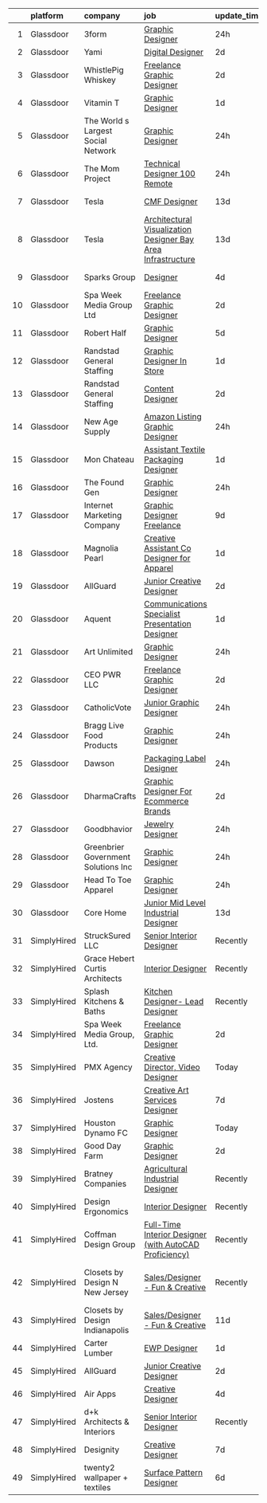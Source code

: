

|    | platform    | company                             | job                                                                                                                                                                                                                                                                                                                                                                                                                                                                                                                                                                                                                                                                                                                                                                                                                                                                                                                                                                                                                                                                                                                | update_time   | location                       |
|---:|:------------|:------------------------------------|:-------------------------------------------------------------------------------------------------------------------------------------------------------------------------------------------------------------------------------------------------------------------------------------------------------------------------------------------------------------------------------------------------------------------------------------------------------------------------------------------------------------------------------------------------------------------------------------------------------------------------------------------------------------------------------------------------------------------------------------------------------------------------------------------------------------------------------------------------------------------------------------------------------------------------------------------------------------------------------------------------------------------------------------------------------------------------------------------------------------------|:--------------|:-------------------------------|
|  1 | Glassdoor   | 3form                               | [Graphic Designer](https://www.glassdoor.com/partner/jobListing.htm?pos=116&ao=1110586&s=58&guid=00000183ac199551a9d150bd64963d99&src=GD_JOB_AD&t=SR&vt=w&ea=1&cs=1_a6441891&cb=1665039701683&jobListingId=1008187072371&cpc=149B3D5996025BBA&jrtk=3-0-1gem1j5bkjfn2801-1gem1j5c6khr4800-fc796febf4af421f--6NYlbfkN0DVVpRiGEUFeztrPLJeDLfbK_o9wLke16TUPhBXqz-k-rIHXO5GA1XFQmyiOfwIAYpOyUVLQm_idqg-7Xk8koEtmHXAp3GNPR1YnyqoNd_MW0jnOz6RLQMKHa44g43Ko8EsbrcZJJNi-UyK8HnJqpNTr8sapltZXYeCeIpLbrjlwV3vcbKg8psx3ZN6FSquXkqGmqthe0zY1ectyvSFdgCxhWbPKZpgZwk5x4eV6VGDIQsEXhT7sHmQmCswG8qozL4nmXE5CQDQUOFEjlLFLC7PwY3XR3VsJDZiNTQtEygMrGGYHJIs1C3IA-tIs7Lws5i2hBI2O2-DtntQVXFszxR3Dv4HtrQA_1LnflR4-SeVTm91MNoGP3JwBpEtexQUUHy3I59mSXS7JeHQ0IFYtT5EIVq5EuaJyq6Zrz1goitjBvbmbFdJ65hskn23IFq3cOD_fxS2kddU4N0wXPIaN4kkO3ISIbsjBVcR9SCg1snPk0UMU0rc1Dyc3UYrY9ICC5dx0r1L2OUZYvQRsiSkfhJq)                                                                                                                                                                                                                                        | 24h           | West Valley City, UT           |
|  2 | Glassdoor   | Yami                                | [Digital Designer](https://www.glassdoor.com/partner/jobListing.htm?pos=105&ao=1110586&s=58&guid=00000183ac199551a9d150bd64963d99&src=GD_JOB_AD&t=SR&vt=w&ea=1&cs=1_c5265f2a&cb=1665039701682&jobListingId=1008181019653&cpc=18C9CE28155C17C5&jrtk=3-0-1gem1j5bkjfn2801-1gem1j5c6khr4800-4b7391dd8006dac6--6NYlbfkN0DsBOlmEAMqZtav1V1WKZO3RUElpafjggtWvxyDQ3xFSmyORkCOQyPRy8brDkQF-0tx-M_FaeGFTi5xPkXA6pP_llQ907OambRdmHN7rVS4lqoHDoH3T9hJpxZ4Yo4p270-LHduIFPvCR90ID65X1Ans2reBfMYIPmQhvUzvYw15zuBBZI0Kx1zAKTlY_5ChHxTbdyKeKQXqwCafJZIQv3X57YfXAt2Z-6VGjyO0h2Ast8jMXeRKAieekjagTMeDJE5rZMgCZ1UUQQUc_ngT-Kn-O57J14d21ZQr8BLWCOtXpCx4NM5DevXWoe3YG6DK3uQtJgcLZh9blUrB3JD2mh_W6o6gncgCSRQkSddQHi4eN6XJ5WIjLzSPt9FQibuvRRvRuIIqcLXj0yHOhwT4mMohxqRpV6sdDPbO2pwfJG70rkQcQWKab6gjF7_fEQPu4xWYv31YymnoY_esX4pKr0yLVpT-i0huS1QeYk3jEpst6ylJSRe-5ssToSxiTI-Y0g%3D)                                                                                                                                                                                                                                                          | 2d            | Brea, CA                       |
|  3 | Glassdoor   | WhistlePig Whiskey                  | [Freelance Graphic Designer](https://www.glassdoor.com/partner/jobListing.htm?pos=101&ao=1110586&s=58&guid=00000183ac199551a9d150bd64963d99&src=GD_JOB_AD&t=SR&vt=w&ea=1&cs=1_98d0b039&cb=1665039701681&jobListingId=1008181359351&cpc=7AD1D84939BBEEF3&jrtk=3-0-1gem1j5bkjfn2801-1gem1j5c6khr4800-52be9042b1ff7f65--6NYlbfkN0BpzkJ9iaZAQepf-UlRJVDzYUilFLtK1m6JBxaefMWZfXX8JIFmeanj6RZjiVJDiAy2DhTjVFdr4dUhq8imeAUoK_pAPeGqVmPoMgGVXdkfqUDRgWTp5WWc2g0ofzxrCdazxEcrTT9nOMAltIHN70DdVRIxeusoaexGKDe1txzIabmL97QHa6MTCe3xcLAldkggccqNDvNkyFnMxL5tVCNWoDapMPFSWQKpfzjf3-L0Gs085c89S3QN4YDUlkJE_8tZmZGR_nvw6VTCWGiIZrUQpdcUC9IrZVw9xbsBkUwGPMzRfic7kEkDoPN82EaJEb3oMEyEsZwWVZd5JIxjde-EJvFvZDjTVbO7bN8kh3J3waXj1fhILckR6ctLGWpT4C_skPZZr6p1aTLzC2QDIPAAUvfpYzFSDurd51EOmc-lBlmaDXcAiqGeIFvWqdK7lkvSGH5oa9Jaxg8HW0JdeAMQ18BdRcpve_coop5q8-G_sTdtVgdh76MyneYPQxJ45gDabC_x6tkaso5UxRCf6ugL)                                                                                                                                                                                                                              | 2d            | Remote                         |
|  4 | Glassdoor   | Vitamin T                           | [Graphic Designer](https://www.glassdoor.com/partner/jobListing.htm?pos=128&ao=1110586&s=58&guid=00000183ac199551a9d150bd64963d99&src=GD_JOB_AD&t=SR&vt=w&cs=1_8ccddaa5&cb=1665039701685&jobListingId=1008183641246&cpc=3BA4CE39D5B5DEF5&jrtk=3-0-1gem1j5bkjfn2801-1gem1j5c6khr4800-28e16354996c2c24--6NYlbfkN0DMrcEu7yrtATojKJA7cEzGQ3FdRGWLh0CZQInL4ECGI6k5tN82kdM0OKoro5eXmjoTbE-_XDHeJwz7DyUD0U36nKemhDMib7G3rK7Fw0IUoK19tjSN72-049dDz3B3CXlvYNox5LBJmZDIWPv3a6pmbBBAaS8ml-a5LNXSy5Syk9sTj2Vz5_oMp-yA9RuAzWeimWIMHhqOao0SChR8nR6Ae_MUHKe2rLgoIBAjEEO9bUijqzayIOj4VQOHbljTWUmc3tNcPW0VwbrJHexpMg_atUWGW-PMayOck364rVkSf06TREJ-618UJ-H6VtNjiolnSRaXxYKPM7Rvc8LngDQOs61AFGY0JDZo88dQ0--hFtjxssTXL_if6B3oyeaKVkSL0l3sVhY1dNOKr1leeer7QWmDDK9xRqiEhIJrs5M1_d5ym93d5GPS706GRpeDJzTUSoXJg6DYicphiv8xsGmGYRJbyADJG7WUY_b-pxvHpT7kQQzZcA88)                                                                                                                                                                                                                                                                             | 1d            | Remote                         |
|  5 | Glassdoor   | The World s Largest Social Network  | [Graphic Designer](https://www.glassdoor.com/partner/jobListing.htm?pos=127&ao=1110586&s=58&guid=00000183ac199551a9d150bd64963d99&src=GD_JOB_AD&t=SR&vt=w&ea=1&cs=1_f1b8fa3e&cb=1665039701685&jobListingId=1008186340819&cpc=8795CF9063CD573D&jrtk=3-0-1gem1j5bkjfn2801-1gem1j5c6khr4800-a9aa0802129d9564--6NYlbfkN0DSgjPPcnEdvoK3uuxfISLALE6pB1FR7YSHOr_tSg5_QGIhoz_2VqUepdcKLBLI_zTEfFToJ3KPwhlvAqpXEFveeh0gA_xh1p3n3Lemc2cai9NqSEoGldM03293D14IKRglFffHyPspx2JYirl1_isDP-O0LeKDYubcydMO7hBenqK8L-Qosu_t064WxvofGrEsYy2THg3iS-I85CgLxK98z6gcMVcrUj3MixFCQQjKhGMxUktpTMmK3_YgCmZ0hXByW0AKnJgfSEPio7s5L1piyTlvbUmcHlDrJqavOXFrKXxomu41wILt9ZiF_4A_MDZaRO-VioU2wCXneo92e9FQK-_H_o8xNjlszZ2Ge02E4z_botCMT7mWNhYHQPda0yGneiTMCQ5jwoBw2fcMAoCX__s932JpDQM9JnN2kAB5KeY4m3WIRrlBnRuCWsEytjdLNJDskCr9duTnxENkUe3uGLGEPeoxXxtLlZ9Do5SKIizP8mwPGMNnAkRo6ro8_PwbKBPLED6hrh7FMSrx_5mfr_tx4wXH4NtTByG8Yogdj49NMBvruKYVc4oWBmVvj2phuW9JdBBVhghn6p1g-zHi)                                                                                                                                                                        | 24h           | Denver, CO                     |
|  6 | Glassdoor   | The Mom Project                     | [Technical Designer  100  Remote ](https://www.glassdoor.com/partner/jobListing.htm?pos=121&ao=1110586&s=58&guid=00000183ac199551a9d150bd64963d99&src=GD_JOB_AD&t=SR&vt=w&cs=1_7d3ecdb5&cb=1665039701684&jobListingId=1008187455974&cpc=FD1C1DA32C38CFA7&jrtk=3-0-1gem1j5bkjfn2801-1gem1j5c6khr4800-2b7a89cb093a293f--6NYlbfkN0BDp_epf89aHDQhKpPegNJQ_ldQpEFZQsM9OcONMGxWx6pU56EKHF58QjVdAUvn2gUzwHzTDZRzbgVCcvYoK4rZSknQAEOKvWvIwhQpXi-Zq3rliI-fHFU4qQsyGov3paMiYE5yvJC2lu2C9AwBYn-oIwpNggQ5AIsK3BwBBrkphW4kkon5aurPaR1knE9O4DsYT-RckQTB7ZidF1X0e7tLx26nZGMVisGyzIiC93fqmXrH-NZB4Jw7nd4fSSudU2Gh1uzRkcXQQuIfHqFf-WGnmsLzgd5gSEjI_Oz1yghiGMpyy6Y4IP1c6J-rs49Y1UgHuVeiL9Ms_hr1a6dCM1WpNmEmgbSF830fblLQJQQl0AIOYrhhwC4fMlS41We5-XOojfPHsN4HXprnN3smmsy9Y6rjqn7Xd7QQmdv0-8LDBKeANf-ERoIvJQBbtOJbX2Mt3gQWuLggLZiqH9U1hvK-xBwCC4XckgP50N9EtlqDGOABwh92t2C6qz-2QTCKH2PRvFU35dmoNUfvUTto4cumOTZIPkTR8P1caMwrarWG3YDEJygLM-J9iBVuKz9J8YFq8gqEyp2XqA5k0cR3TViE)                                                                                                                                                             | 24h           | Remote                         |
|  7 | Glassdoor   | Tesla                               | [CMF Designer](https://www.glassdoor.com/partner/jobListing.htm?pos=120&ao=1110586&s=58&guid=00000183ac199551a9d150bd64963d99&src=GD_JOB_AD&t=SR&vt=w&cs=1_13c9d061&cb=1665039701684&jobListingId=1008157424265&cpc=9908D8D4413DBB8A&jrtk=3-0-1gem1j5bkjfn2801-1gem1j5c6khr4800-e5b6fd659ac67109--6NYlbfkN0BkX03mv_qGbDFMol2YHqLRvzzvm2LmpzMO_FcYL_FtJlnJTzsjtFTdelRG5HbGrIfKuF7l_SRluIDbA6x7-ZrHOnpgqq22kdZi0ruDgq2iCxZdrNlVNwoDh--bCuMS0aMg8vLSPT54XqRbM-4oy5TLAqE8B2-G5HdLOZK6iwwj51puY01h_Vre96LF42_3U0UUl5Yhl4l30nCpmRFOWwR2QWdeFGP7xetO0BZqP3bIL0nMSNsRPyB1SPEAfAYC2Iv1iounWBX8JDOMWeS6sGfUu0MTL11X6YkkvdcD_TGnxKMnW7e6nv7Yg1wlyqqb_rczHSz6PtHZAhmKmYSCP3oWfsgENad9WstySC6EzTRoxqlyWzV8wHujb6AktvrRwXyL31BaDg6tH79T8ZZKP1n26IycuoH1Ht0XBXFbPlbdhUl4pt0nL2YPughivpxiqdum5wIYu3S1MpDhTTd_S9xDR16L_TLJQvqnP6j8-f5rQA%3D%3D)                                                                                                                                                                                                                                                                                     | 13d           | Hawthorne, CA                  |
|  8 | Glassdoor   | Tesla                               | [Architectural Visualization Designer  Bay Area Infrastructure](https://www.glassdoor.com/partner/jobListing.htm?pos=117&ao=1110586&s=58&guid=00000183ac199551a9d150bd64963d99&src=GD_JOB_AD&t=SR&vt=w&cs=1_3a078f8d&cb=1665039701683&jobListingId=1008157424103&cpc=9908D8D4413DBB8A&jrtk=3-0-1gem1j5bkjfn2801-1gem1j5c6khr4800-c00e3ce54c079d87--6NYlbfkN0BkX03mv_qGbDFMol2YHqLRvzzvm2LmpzMO_FcYL_FtJlnJTzsjtFTdelRG5HbGrIfKuF7l_SRluDws8697LYRRPx4MMFF7B7pwyjHfCpqmLzDqtWZBv9sBU-l4VTomUZzFVEn3FD13pc01LVCjOXxofHXMT-b-Wgq_cKBdsuUzggsyd7ps_d1299Y36kPRVyNQqWI89CfLbq6DVgymqGQJqZMtXgjfL-KgR7m0qGSdGpIN5Se_xkiJPkfZCqrYQB95DqUcyabXz3zeW8WZqsBtfJKxt76KAKmH4MpmACxUHS-23gye4ZZmwXE3oI_ZQJF0R12tXsqm4_wAeMKx9ad6LUaB2mwYHJU0CZbppSz_LvnfUCtYcXXIUzR8NUYtRSX50R3S9IVQI3Hm9iw_Cb0iLzLxRPFY7FwG7HZMpdQuiwalHUIX1pn78f8hPMR-sOhYzkzj4gzYQHVN9WK5j6xdm5pdmWiErXHLG_t50OzroLPMZ5D2dZr7p1UTcJq7DEJu_GmFf9W0V_Wo6vsRb24KAOB4_8VWH2E%3D)                                                                                                                                                                                  | 13d           | Fremont, CA                    |
|  9 | Glassdoor   | Sparks Group                        | [Designer](https://www.glassdoor.com/partner/jobListing.htm?pos=123&ao=1110586&s=58&guid=00000183ac199551a9d150bd64963d99&src=GD_JOB_AD&t=SR&vt=w&cs=1_1067893c&cb=1665039701684&jobListingId=1008176700829&cpc=3BA4CE39D5B5DEF5&jrtk=3-0-1gem1j5bkjfn2801-1gem1j5c6khr4800-2a328a2bc1d15114--6NYlbfkN0CVbIAoVGlVV0muHIzlWY31dYj5hrVkKa7qBWZ-hZn3g-zWnitpxah_RyLopvrEJPIrvXg-hEI1BGg7zg6I19nBs_lmMTdDDuQXfmt-Bmx99Zlzdv54l377MfIdp_I5pPHVDhQCRK9l7PJklK6NnwPNdLBS49_CKV4kWm_Zu31Q30jtx5WQZSmORsFgJuNljEwIrI4LDBY8tyjATPxV_f8BPysC0zS14v27YsTeRMDA8owkkbsomdlIwNqYaLxfO9vmw_B19-Q_3RUZ50ou8UuarJFmV_hOLxFweOEy1GY7QfccwvvpUOna4_9lVHsym9gbh5g4oG7nHAaIrBX7CW7kykUjNGax4sA1G9U67kWQSD7ieyx2GRgZf-rvXy6b-XKVbnccYTka81jBlz4AMi3DiYQIKiGTVQUuK-tkaHFoFhSfZi9u6DQ0Rtpj40V4ghnxTwca2pec5oq-Ok-qf_Hnjln45us32gCZKfd3HnP2YouZn_y01ogxf4QsOv0L3p4%3D)                                                                                                                                                                                                                                                                       | 4d            | Rockville, MD                  |
| 10 | Glassdoor   | Spa Week Media Group  Ltd           | [Freelance Graphic Designer](https://www.glassdoor.com/partner/jobListing.htm?pos=111&ao=1110586&s=58&guid=00000183ac199551a9d150bd64963d99&src=GD_JOB_AD&t=SR&vt=w&ea=1&cs=1_4bd18e2c&cb=1665039701682&jobListingId=1008181262791&cpc=B076152010A3B66C&jrtk=3-0-1gem1j5bkjfn2801-1gem1j5c6khr4800-aff8567d6b7d4b5f--6NYlbfkN0Ccz91IikEUpXkkAqmC46vnVGGSbrSQJDjRi725E1r7c1AqDusr12jHHKSffQxsfs1ettvMD2a6gAwyXEGHc4Mon8Fa7XS3go0xxN7GTYr-MEFGROXmPWd2L1VIFDWwC8xOUcVMxBaiy88ZX39fIn6vRD4Zr76ZG1tzqg485Caipe6zFlAEwFg3A25wEMl--WXPxGwUPjJ0W1WWvY7K7ArqW7MJfAjwXZNPfBvSL4lgp2yjsA4WPcZROuNMBCewWkzzB7iUqfETipKGdlmN5OwQLiLrJPK_0gq12_sXmZSaVQ1SM88alq8n9dvmvcHggrVA0nhOMgrQtivv4KjK7-ZAXay_0HnxgIA2WTFB0gwkkTejyaL6rN_HELT9PmDN70WICXM1EstZquosNswE_t1On6lhS0sM1lmJVq90nftaIL-kabdCp-PWfGQkeRzxINW7H2gmdixUNoDFBzH1HnCn0cW9JTAJgpPCSk8EC7hTd9C0y8vVHTo5l4cHJPSqD8wZDi3ueCH8bQ%3D%3D)                                                                                                                                                                                                                                  | 2d            | Remote                         |
| 11 | Glassdoor   | Robert Half                         | [Graphic Designer](https://www.glassdoor.com/partner/jobListing.htm?pos=122&ao=1110586&s=58&guid=00000183ac199551a9d150bd64963d99&src=GD_JOB_AD&t=SR&vt=w&ea=1&cs=1_2c73bb94&cb=1665039701684&jobListingId=1008174208454&cpc=FAE5E775D180B2FB&jrtk=3-0-1gem1j5bkjfn2801-1gem1j5c6khr4800-3781f0c8b4222323--6NYlbfkN0CpzDdaQkua3np5pkmj49lKioZwmwxQ-yx5plwbYmV_M2CLBDBrPEXoXkIUtnH_BUd9RtSxq9SkV0NMHbbw7C2vW884ASuHAokGZ7EmDj4ljH8C-mI-1lxWTnYN3W0i0GBkDezBqjC5yIYFyBuA_59mBX9UA-CKFp0RZAFmgxO8uenxYFByy4t426Xinu3Wu0HWAgh0t5zZZnRoc9u0YHwSb15RI-ldVVGxCH8ZOOeTabMOFv8oQhsOpOzZqTUNhTNsWln-ahFUL7Jpow1GsRj2TxrKCgCIOO5-NNXeXRZWuO3Ey9sXXdNbtSb1O1QeCAM7OrtbQbVD0gKIvkn6-k3vGh81tBiX5KQ4IBfgp-eXw6_Cr49_0cs-0dgXB1VljQN0Eg8pKAFgzd639cjr15MbPZcvZIMEhmt4NtzRHVkwVxop9UmvUCYvfjrtUFHlxK_jzdf-b20FWSNtM6n_-F0XxNCQJhtFSPeGt3tlVKNAedKfsHitbm0lYSNaA2gxEy1ioYMnFeJHL1JgYlM7tbOUB2zCWZMdEypzmG9F9BCScq1GtGnVrLknoZ0mkiyVNjM%3D)                                                                                                                                                                                          | 5d            | Denver, CO                     |
| 12 | Glassdoor   | Randstad General Staffing           | [Graphic Designer   In Store](https://www.glassdoor.com/partner/jobListing.htm?pos=125&ao=1110586&s=58&guid=00000183ac199551a9d150bd64963d99&src=GD_JOB_AD&t=SR&vt=w&ea=1&cs=1_fe999409&cb=1665039701684&jobListingId=1008184172071&cpc=2CAED5C921A5F994&jrtk=3-0-1gem1j5bkjfn2801-1gem1j5c6khr4800-a2832e9730e9a101--6NYlbfkN0BP0SNj5t90jkfF5SbRhYc-YYyKnIlIACqwosTKYtJiUOp36XFEILIi5PSPbggt1MvYSRLmmhvuUcuBm-80M3PJY8Lt6BS9v4Sy2R4qsjBPvNre9lLV_LisMOmrgYQz-RDayIqTq8e9IxC6TaCpzWnbZLUC3xWclwfaPk01g-29Vv0Hsx-4ipH1kHjttL3NWHTn6itTsKIqQdx_khE30Weuv3ESykmSQlTqqKGQyzNM9M5oputzsKS9qXsdOZCmshTAxCloy5zvCUVDqCIL7EZ2FVXqAAj-umxO_4hv4MQ2f2eljnBsaHvK9i4kZc6GN3sUl48aYvOiM1VO9L0myHadtcZSxqEZMFplbCVKY8pWpVuoEObDtTEnhrAGcgurQ2f29K_alIHlPo6DHkdxXCpDmgoJ8XNDSKqQLcjWDnSxyC_BrEg_dojBKbDk-Z_2kU2b6NgGSyChlyEZOdqkeuot1tpHO7CzRaE2NCSgn6ygVYtwZK4FQikTpcn9j06wGX4gOWjA8--Jdu3OKBMNgMtudTFI481kSgVHENUZS48l7IBfqwjPBoGNzSJAGUMf3DudswC0EVOEul7M_HbeKfaUVVQTThcc4oEqZu7zp-d45yNGxAT0tvD_jAI92O3Mk8zopZ5eUn5lkVkt5_U23p8lVRRwUttCP4oJL4T4nz1gDLmNdAmIdvmn6Ms8PmLLWuoyRM-6k-Me8bJ64DxKlhio0DZWq0WbVIpD2nG50qzuIg%3D%3D) | 1d            | Remote                         |
| 13 | Glassdoor   | Randstad General Staffing           | [Content Designer](https://www.glassdoor.com/partner/jobListing.htm?pos=124&ao=1110586&s=58&guid=00000183ac199551a9d150bd64963d99&src=GD_JOB_AD&t=SR&vt=w&ea=1&cs=1_7ae6f63b&cb=1665039701684&jobListingId=1008181578672&cpc=9908D8D4413DBB8A&jrtk=3-0-1gem1j5bkjfn2801-1gem1j5c6khr4800-326b4307124ced4a--6NYlbfkN0BP0SNj5t90jkfF5SbRhYc-YYyKnIlIACqwosTKYtJiUOp36XFEILIiS7L7ZnRCcYTD7A53rHEzN5TVr-YWZ1pFxV8KeU_yayxXbT3r3wcFhix0le95XAcQNOShQPAMoTLUQeN4cvEc6GIFypV86Z7-vbER7mNvHUerwToysZ35UiFRKmiKEOe1r6LQx1BozN2zhf5Zu9c_HltJ-n9jw5sVcU9q45ztHRFsM6gw41RiRGOV8tTD6qCkMg4KjmwS6n_AbD8myOGp5f53LLUJzFnQiTkH8JvrbLyNXreipOgeyCANclo2U_klbhtGQx1HF9muo68Qgqez-d6v-xucAJnvGAPqoVusLTpy_zRNebK-0dDN2RzNWf4p-1NR_-hzT-Pz-99JjtUii6IzV237s41O-6Za1UG_Gr0HRqmdJvPTvF0S7ie4hh00KUVhZz14hMMiDbVP4klSiAi-D-YDhjmjYE_hES9SxA2hjT-RUoQVopSfPVSznus52ISQmBqod9fSBQNRjRn7yKKtlvircMBtLxmMp_FmPRgkaA2bf2E-OJegmgXNlW9ZfgoCRpgVOIlCnt4O0vKmVKV7ib7aEKej1KDjXoV2Mq7EovmM5jFfId8kIubr427MOdW2UOqSttVu6jbxG86nBvyigTtiYQP81XUOqVSex4l1z7XLFTYMCvEx8ENXvoUMMucNW7jL5PBuXOPUu1Af-SnkbWjJYUiEu_RLte0owbQ%3D)                          | 2d            | Remote                         |
| 14 | Glassdoor   | New Age Supply                      | [Amazon Listing Graphic Designer](https://www.glassdoor.com/partner/jobListing.htm?pos=102&ao=1110586&s=58&guid=00000183ac199551a9d150bd64963d99&src=GD_JOB_AD&t=SR&vt=w&ea=1&cs=1_4b2cd0a5&cb=1665039701681&jobListingId=1008186428539&cpc=1FDE87803EF93CD3&jrtk=3-0-1gem1j5bkjfn2801-1gem1j5c6khr4800-74669a5750ffbee1--6NYlbfkN0A4hgeKHdLyHgzaskNEvl2xXMVaueUT71iJOYpLYISQUGFJwrsWt0pGdSgpFpXDo8rYLF84fKU05fO8e4q9d8N9VwT_olI_EoGk6BLGI36JW6CaKWXGocPuUKgVmijH3XbSsfMU_5B7COdqi7qKLr7PdhytCufByIBlpxb_k9gjAFsGR7p0gmKq6D77KHL6TWIOHhb5HQER_Xlyg1JBWb6n6Js84duJtI9JvJx1Y7VWT6AFtl3DqURRDZYpN4tcjGVV0GhBBLkFGNCI-T24vs0bsob03PwS85nY9FnH_ECA2aJ0S_i4arx6YeZvh1BLVN74nfD7CUUJJUjwWGQRxoERZpfSrCQDkpLg7CS7L9Lppuyik9zetUX3aApxzH6XNyUUAXyiMFowiZQ2wSxBBzTQ0Vr51E1cbX32TdYnVlkcpTYU2jGBEy2tU8fKUvNkct6PHBf1nxbox9Y-rgZFeb0Des4Agg7Lc7QZ6V57jQJjR70TOhPBtp3iWps4m9Co47rmVGSd9YloqA%3D%3D)                                                                                                                                                                                                                             | 24h           | Remote                         |
| 15 | Glassdoor   | Mon Chateau                         | [Assistant Textile   Packaging Designer](https://www.glassdoor.com/partner/jobListing.htm?pos=108&ao=1110586&s=58&guid=00000183ac199551a9d150bd64963d99&src=GD_JOB_AD&t=SR&vt=w&ea=1&cs=1_6958e23c&cb=1665039701682&jobListingId=1008183903421&cpc=DE56C24FF6DEC286&jrtk=3-0-1gem1j5bkjfn2801-1gem1j5c6khr4800-9c04fa09384f22bb--6NYlbfkN0BHIfC1zsKGIu0R3teaIu8liT7fbRNLaQeDQfcPJweUK7UvDklIW8lYbokzGyf3w2pFMSFB78bCFKuG3gjG7hqnLXIBzICotB6SwGMB7_4Iza8PPdeaNx-9cwRCfTj7ntAIxZDQOSKr4IXUEUfxSv0rehvEgFOjoYvZikxnE31EhSFlkdhM0NuL0ZMAqn92Fn2V_kTqW5KiWp6cA40KiBOyi9TdwjdoRpVkOSXbKNwnp-tSL7eN9nb5O6FLQCqlbcsZSCTuMnnna-PAP1UPyPRaSrBrrtwH38jXm9XCMz-HuPvIQyQ-w71SlcFXr3XREpXFqdO99gXb506Xmc3dyOF6BTD5ilFOLEbsHJfZXKoc1CoVRImQ1vtHDFtO8v3Qs3mWUViA47-CqWfCPC7f1xmkDgAAwAs3w_zQlpU3VrulEM6UNTNXfqnMOoXOuy60knebuvhLLWd7A4k7UcIDKy7H8IcxoA-k8O9ojU-q8yRxxbyvkLFv4vGqvQ5tIqmtgViZqJjmwHMwMA%3D%3D)                                                                                                                                                                                                                      | 1d            | Remote                         |
| 16 | Glassdoor   | The Found Gen                       | [Graphic Designer](https://www.glassdoor.com/partner/jobListing.htm?pos=104&ao=1110586&s=58&guid=00000183ac199551a9d150bd64963d99&src=GD_JOB_AD&t=SR&vt=w&ea=1&cs=1_299736e6&cb=1665039701682&jobListingId=1008186705487&cpc=1120CD366D53BFD9&jrtk=3-0-1gem1j5bkjfn2801-1gem1j5c6khr4800-49f05acb5eda8cd7--6NYlbfkN0BKgzQyzTF1Q9mOsR1amaS-juVGLjHt5Cdom-gEF9y-xQXLGdfif3v_PLeePZDblRCoE1sUPqDspDIllA5twHr-75xqZPBGR6iQVzQKvTbMvLRi4Sr5if3T0Na1I_9TpyOhBpexX1s9r4upLiBMO-57vvLB6omkEZd3QQGT96MPZYqEAaWIAIG9KlTKzFCSkvd_9lK2AWGyarbZ5lHtliXc63EpsmTRwXEC-nn4UJCGPIUVdKcx7o0OUEq7Yfk1BKgPvyEzxGj_bZtiT69qFI8PNLiLUfMplSSPqhFVgUyB1SiMIKRp_v67B6yt4zVxTjfZCsRgBCyUf840aPIZzWw4eL2boX9pqNdH2yW_rOEVIYqxLpTcaSvRRsgGkz8GvfnPsl8Gxm9Rcj2b93Bbrcz2tm02naTVKXvY-fwovZC8hsVBEVeuYy5BRi-4WidOkRDTihThC4IZlHfLt5qcoyhZVFohgCVdirsoH76cVO2_VfXMDmgE1VELAhuj0ARaiGEm4pGFuEnKaQ%3D%3D)                                                                                                                                                                                                                                            | 24h           | Remote                         |
| 17 | Glassdoor   | Internet Marketing Company          | [Graphic Designer  Freelance ](https://www.glassdoor.com/partner/jobListing.htm?pos=119&ao=1110586&s=58&guid=00000183ac199551a9d150bd64963d99&src=GD_JOB_AD&t=SR&vt=w&ea=1&cs=1_fcfd51c0&cb=1665039701684&jobListingId=1008162849349&cpc=8795CF9063CD573D&jrtk=3-0-1gem1j5bkjfn2801-1gem1j5c6khr4800-5763591bcbfac8b2--6NYlbfkN0BEggIPgECXEIDbao4baGYYSiZx27ICahiuxTdIUCTSXbr3urEsxSQi-x_zbBUWymnBW8nuCrIjxo6pRpR93yuciuuESCUUyNYKO40tg9kDk1gTF98Vp5sznYx981ns46ycbyKPYVEVswMQ2m0FFr-7D6RMr_F5mbhXF5_iSQtOVdpHKCTYPfg5ug-lDXSuJnSS18ljj0WP_QaRtnVFT102oo5lnBP2O_h4vOuARa8RP9Zxz1c4xx12RMuUV4yLegQyDn893k0jG9UGWjaa1ZnCFTBeSO5bid8BF8KPGlQEZfIO1WcKCSOEs4ntymdi_BDk2bR2SPVowRoVhJW_ouB5BcrdW1t2CUMZ-0GpTgiP_NxK3sFGo3U4cou9McrrHZqOPzMTJ44Y6mDi241R8jXc-ie-NTa4HkeDHFjl40wfb_q-ukUHYEh52-x7N9jLgvxcmpf7pP8-mq8HbbaJNkfi7CQ25sGRMBb4iDmshBStKU4k-E9wOaT5AY2PHF-Rs-HArg5kFUT-UQ%3D%3D)                                                                                                                                                                                                                                | 9d            | Remote                         |
| 18 | Glassdoor   | Magnolia Pearl                      | [Creative Assistant   Co Designer for Apparel](https://www.glassdoor.com/partner/jobListing.htm?pos=112&ao=1110586&s=58&guid=00000183ac199551a9d150bd64963d99&src=GD_JOB_AD&t=SR&vt=w&ea=1&cs=1_4558c94f&cb=1665039701682&jobListingId=1008183693424&cpc=DE56C24FF6DEC286&jrtk=3-0-1gem1j5bkjfn2801-1gem1j5c6khr4800-0e1cc394098dfefd--6NYlbfkN0A7eHYiNxeXOZZ3aWoxle1ZYEOVf04rG1mzrPNHC06ZQ5HASexSqrPTxqylzclW7BxSxQKefePUwzsq7wUzXERwh3oOmBltzwPtGd6Utq6j3zDb_pqmHAqQbDOvzz-FZgC1cRjY5A7XO88_U7R03koSZfAQqvrQpWjcFhMSFTrYglOzyp14Cbr3C7TU7ry_JKIwbDeBVtNrw_iqcn59rg-pvahZg0xhCdTPwZFFkjjElNeVsFU45d9I34zYA_-B37kuNTDPHgbSa9evfObmBvjXjJ3uhLShv42ITVQtzWGkN-BXLpuSrnosQQbnfhqYywZ2_0QqR4VxahUqxX6Qc-BG0dL-tKAGDUgaVZnq11UioP29u7Rxq1aYI7dVFxmw0TaMQXeQurNPBYpBseGehmUivpFaThGBcd6sXU29u-ncPJFwT3d3WOqh4sTKV_efFj7fi0Sm9oOPyfM-Nc_MDi6jPU8sbkbmlr2MaS9Qm2PV-vzVHLFDildaW7ycRffzndV4nad7a6mjd1li83SfEaAT0DEKsrIZ-fw%3D)                                                                                                                                                                                              | 1d            | Malibu, CA                     |
| 19 | Glassdoor   | AllGuard                            | [Junior Creative Designer](https://www.glassdoor.com/partner/jobListing.htm?pos=129&ao=1136043&s=58&guid=00000183ac199551a9d150bd64963d99&src=GD_JOB_AD&t=SR&vt=w&ea=1&cs=1_00f33bbc&cb=1665039701685&jobListingId=1008181072001&jrtk=3-0-1gem1j5bkjfn2801-1gem1j5c6khr4800-6b2420f902117d4f-)                                                                                                                                                                                                                                                                                                                                                                                                                                                                                                                                                                                                                                                                                                                                                                                                                     | 2d            | Remote                         |
| 20 | Glassdoor   | Aquent                              | [Communications Specialist   Presentation Designer](https://www.glassdoor.com/partner/jobListing.htm?pos=126&ao=1110586&s=58&guid=00000183ac199551a9d150bd64963d99&src=GD_JOB_AD&t=SR&vt=w&cs=1_ab1c2488&cb=1665039701684&jobListingId=1008184405664&cpc=654405A9B1E0A9F5&jrtk=3-0-1gem1j5bkjfn2801-1gem1j5c6khr4800-937e36cc71ba2067--6NYlbfkN0DMrcEu7yrtATojKJA7cEzGQ3FdRGWLh0CZQInL4ECGI9gD0Wolx9R2v-Aex0-GK07Cs-Ddfs_lwOYM5HOnZFXcfxz0QCuUBc7I6zmluVMp4-lYMXKky_CSzKxQFPdOlOoL5TKAmjanQNUHLAwXxf_njfvkIE8YWauNilqQIJsrkbFRx1zmILxAqdEroowgYyg37VpwldTv_LMcQFjz0FVASKxw35e9WzfLlXslPIXXYsjDvgQjZRaGPWNyHrfbAEBUfE9pDBglpbdZbq9Ap3PRyDfNMmSsht26IVVKb1tPnmfbiTHmWH8eoI12d-geQedeUlhnvj5-SQRwwOPudsO29IMHaF_vr0RHt0oCoioaDvEPpK7C9UEt-tXqus4K0jActQcu6PMzltu2w4KeRDRaDsMhiIUwGYQ3cugMs9kMGx7ifIL09yy3O5jJK3leQaf7M20UhBhaCA%3D%3D)                                                                                                                                                                                                                                                                                | 1d            | Redmond, WA                    |
| 21 | Glassdoor   | Art Unlimited                       | [Graphic Designer](https://www.glassdoor.com/partner/jobListing.htm?pos=110&ao=1110586&s=58&guid=00000183ac199551a9d150bd64963d99&src=GD_JOB_AD&t=SR&vt=w&ea=1&cs=1_996523b5&cb=1665039701682&jobListingId=1008186687685&cpc=AC285F3A3ECA6BB0&jrtk=3-0-1gem1j5bkjfn2801-1gem1j5c6khr4800-d2c44a57c089912b--6NYlbfkN0DMonQiP4ylgxRG1cWWp-R4c9ElhB5YseLzlDCtgqpvq4utwUMJewGE9174opICJKXv8HjUZphqeTYbv3Y-mzayL13jwDk_EBwsdGopcJ1vIcfIXe3a-RZ1_iI0mQkF0QPuRtxSL_AAdnvx-R2UwujN2w6oCXQnTWdulCRck21U7mQHzZJKyPXgy7G0ISSqnMZFfCNM10FN_EFVBpEVX90UjYXZ6vE0bo5-JTcZKLBK86f13vdAf91xKFbWo5GaNEsi8ntPhWSHdaP90JlzqL99BATrxfCH4Rwy8QvcwqRBdyM1T-4tO-MM9n1NFMqVcGInsHGljiTeEEr-UEK0fVlKuFdPoYMJkMWsRBvhbZPvBb77Bh2Yb1lsZng4BC627qc3ys1MxXlhat2FTa9PEvjCWddA6PPkrL2OoD0a6TUGY_ofTg0ypno6YgT2aYDd_q6jH40pEiREkoUymrnXQuJEs6cKMOxivEJgqQ17k9kmu-9NrjcuMvVKPpwYkJcfX-4%3D)                                                                                                                                                                                                                                                          | 24h           | Remote                         |
| 22 | Glassdoor   | CEO PWR LLC                         | [Freelance Graphic Designer](https://www.glassdoor.com/partner/jobListing.htm?pos=106&ao=1110586&s=58&guid=00000183ac199551a9d150bd64963d99&src=GD_JOB_AD&t=SR&vt=w&ea=1&cs=1_1f2b23fc&cb=1665039701682&jobListingId=1008181342355&cpc=3DB599BF2F4828F0&jrtk=3-0-1gem1j5bkjfn2801-1gem1j5c6khr4800-5347bb5d721674b0--6NYlbfkN0Bo_CM2a8GgFIiw_-9fb5ug3xmG_MFCzpxBl7ntROtVZSqlWgkWgm6QLAqfV2WxWXMQSjFPQhKuEG5F5S-MVle1pcpezcMyJx6RyvfhVCv0M2AVE3MPxFTJLV6lQp6NfpTumqEEC-IXkWw4ZMHyfol_72EpUM3xI5twKCq1V786NVmqSK23Q0F3LK0Mzs5JBNNNj8NQJLEvPay_EVE8Qrvitj0vytWjOzpnsFfC36AtNVRZH0VFvkHjPbAqRI7cHC5iqoxz9Gq3jE5XBpVVc9hADYv9Ys1Ary-0axwHMntYCJ8-VRusi3EAH4KAecULFQa0OozxjRkVKDlfmQJheLssjrkRPvJVlM-7937e6nnBfNni55YDag0v9WKM82BXvZkT257uInhEt-x1w_YojXsL8dzmD7Er1kzLlp68ah9-sNvQ-pfIDp75Ap1b9_uMd01iBdnZa6P9Y8j8t6WklgOGfvIpNqqsj1PLevwjGqCoNj4q5YzWjaNq1abegMMQ_P6ymw--O-Ritw%3D%3D)                                                                                                                                                                                                                                  | 2d            | Remote                         |
| 23 | Glassdoor   | CatholicVote                        | [Junior Graphic Designer](https://www.glassdoor.com/partner/jobListing.htm?pos=103&ao=1110586&s=58&guid=00000183ac199551a9d150bd64963d99&src=GD_JOB_AD&t=SR&vt=w&ea=1&cs=1_9f8f029d&cb=1665039701682&jobListingId=1008186311091&cpc=3DB599BF2F4828F0&jrtk=3-0-1gem1j5bkjfn2801-1gem1j5c6khr4800-54b75850202293aa--6NYlbfkN0AZiaPZyccuKjlre0e0RaBFeO48J0QExrO5hcuLctOVaGUVgODFpZMAdomBMAQ5xKz9jHwNX9t_mtWubLqo3xknMdez1-V7Di4jCSeLU23MXfEcxFkE1NkIWVgLyhkwXYaPt-wblrr_DasuULcIn2rubb0n0MAi1rq_kPjow52lr1DTplh45UPf6tOhSCyBXWwDTIh-TH7SniM99sMN4ceRU7tphhcmbK1G4OUGJ6GuU3WQk6xIyhKATp7QEXbI8-0ywMiR1rpBm45lgr_RBdw0h2yqoEsHbMBa9aHjmB0lrWO6j7vgZjFleax6UZa0kc1KO6Tp3i9r_EtL1jjf7LMzgu-N4WrUEhz1Ynv6G2MqScs0AJ1LEQur3lglo6kxIQfp1F4Sdv3Y7x9OxkVq1PnwCm3-W_m0Gai9VrGVi-_4i1iSNkVVdk5BQO35_MZ1Zwv42l8v8WbHPTJs6VoAy1-2QfneM-4NRQT4cOgBBKMqjWFDye4NDijmeNLC9_PvGglOXqAp81ltVA%3D%3D)                                                                                                                                                                                                                                     | 24h           | Remote                         |
| 24 | Glassdoor   | Bragg Live Food Products            | [Graphic Designer](https://www.glassdoor.com/partner/jobListing.htm?pos=107&ao=1110586&s=58&guid=00000183ac199551a9d150bd64963d99&src=GD_JOB_AD&t=SR&vt=w&ea=1&cs=1_7591d087&cb=1665039701682&jobListingId=1008186337635&cpc=76BDADE3D6D9A820&jrtk=3-0-1gem1j5bkjfn2801-1gem1j5c6khr4800-08d02f58cc1b73a7--6NYlbfkN0AhcDpISs9I-6E_d82kGorTTl5GAFcAqWw8aVpTFzoiwSzeccokr24yrpCKKGpkdvQ-Cxf3J7uQA2ViQ-XVqAuC4rceCix8_Z1b3y0_Yokrnfm25EW5MCHEkPAo_tsDEfkTNnAxUm5mWpozhLiv0BtmVUUTRKeMyspvk8LwG6_9uT0cLON-bhrlt1ScLWKir62_0n1urXvM-sf9-mbEoyeHLo8oSU08Px2pUHU8av3hR58eh5hoRRW__odbme5d3iI2BUyS00sCBlTfsA8UvU1KJivxza_pBqZLxo75yGqAsYVpjI24NC5gGmyS0SEqPZXtN8FdmJZZk07Isipj4YmtFHV5Dev6fjHAWWsAWRvXj16C-5ESTRG57L44vSHy3vfYWnskYKnmSBa82_rl-XtNRR0Akyo5pYJBApXNIvxROgba7XG3Rdjx9wzIIPx1PCtFlew60VewdpRhRrPmSdynfufHzwgN2RdEAxcS41BNoDYMyD2MQdm-I5ilxCgfMucBRYrPuMlNrQ%3D%3D)                                                                                                                                                                                                                                            | 24h           | Remote                         |
| 25 | Glassdoor   | Dawson                              | [Packaging Label Designer](https://www.glassdoor.com/partner/jobListing.htm?pos=115&ao=1110586&s=58&guid=00000183ac199551a9d150bd64963d99&src=GD_JOB_AD&t=SR&vt=w&ea=1&cs=1_dec3d8a6&cb=1665039701683&jobListingId=1008187106808&cpc=DE56C24FF6DEC286&jrtk=3-0-1gem1j5bkjfn2801-1gem1j5c6khr4800-2f0f65fd2382150a--6NYlbfkN0APSguSEWAIZK2dyDFtq_AWfz97TQpd1O4ud_e4uxY9PDrqoRymVlNMurt1y7juTsnFHdFVkkHtCD41MraD6EBy_yjJdCaYN7hHOnen8SJLbUJe2XsypIrWDCpAYHSBes9MgfuCiRIgzoShMZGO0lHaU31d-6pzaKhucR-T-1Efjrw9Wu24hwaHz5y-GjikhVuHacQ7642YFt4cYULOC0AmoJX2b_yUhyqTIbAxnLoDCIWOGqKaajgBR5x5-am2ED8yjtLbIFC-14yv9FB18H_DtSGdmvwA2ZNWThx1Vwwg-r6LRYJSzQQqbHsB0EWVX3bOKWOirdbhnT3LB7sQ0Qxhpku70t42xjGJdFuNhZ-7HPQDNmeIqZ3MQyUPGG3wkIMOH4HZ_0k4R2-nlM-8lmuPFTs3AXbkNIjNEbh-H_aAFtgGXUVIp7Vl9Vd1C7paMFMe5KXIJS65wgUCkudISZSbre9Sw6pfyfom-Sa06C3XSbTaHeR-3RbGph3A_SoTXB32RgfE8E1rM6SCOzf7IK911BbhVbj0uwMdkIlf8S3g5acUa0ojVBc7CUNNr7hcULK152jYtDnHgU-IW9nFOMCjBYT-xYwN1tJXCFYiKljovj4t6O_sxEDK)                                                                                                                                | 24h           | Columbus, OH                   |
| 26 | Glassdoor   | DharmaCrafts                        | [Graphic Designer For Ecommerce Brands](https://www.glassdoor.com/partner/jobListing.htm?pos=109&ao=1110586&s=58&guid=00000183ac199551a9d150bd64963d99&src=GD_JOB_AD&t=SR&vt=w&ea=1&cs=1_5faf67d5&cb=1665039701682&jobListingId=1008181845485&cpc=AC285F3A3ECA6BB0&jrtk=3-0-1gem1j5bkjfn2801-1gem1j5c6khr4800-1d7ea185baae2fb9--6NYlbfkN0AnyUY72A0tHvHEG4OW91EgGreL33OTL9hit6i6oCd1jMrx-p18rrSpf-BcoDoZlYkQUlOPM0CtPeRY0Y5ugnxD0BWz98CXmzG3caKG9JnJh0zqseHtiYHdNaCob_jrG7l3_ONca_oMdipasrfd0d1PYKYnu5KgqkOgeZUi4q8b_yk4skZ-mIKH-AzMM1Nc4MmvcXy9EiCKXmF7oy76Msaxsu0bVnFMQAdVxSgxSEdaZM0Ow5Uq3WgzkuNgnxwaBI5q9UWqhLdIcyxhyzD5L8ga3Ep3CwUbF4h6XiV203lftS0GtKREoVUvpFltC14Da8Tgk-axCe1QXu0YMyVhGqBJQP9D_2QhZjO3c82nB3qwpJrV6KfSApVKoHYkFJbqGZ8-IHJRNQ6iP_WQ8Zn6bZpCeiIcYvQKb3JF4CCSGxH5KVjspaCTo9dzem4XI6h2YpWBMbatvMB0jj15m-hHcl7uYanhxArMwb17NRAHEsd3Gfwxb40Hr46fG1Zc-9Aar_Gq_OwVKUu64qE3Rvsoc-f2)                                                                                                                                                                                                                   | 2d            | Remote                         |
| 27 | Glassdoor   | Goodbhavior                         | [Jewelry Designer](https://www.glassdoor.com/partner/jobListing.htm?pos=113&ao=1110586&s=58&guid=00000183ac199551a9d150bd64963d99&src=GD_JOB_AD&t=SR&vt=w&ea=1&cs=1_17a20ab5&cb=1665039701683&jobListingId=1008186340510&cpc=07D58528F3898F33&jrtk=3-0-1gem1j5bkjfn2801-1gem1j5c6khr4800-c90150f3a9b60c43--6NYlbfkN0DzaDHVbxJ-LJZej0v9fk4K-FwNocoxjQ_zxp68kPBvcgCVjZTj18RgSpE2HSpEzsvtlgzxL6mnMFiHvMPzTzYpTbMDstQdEUv9hGMnDfWB2KIvgTBAhFaI_PHJXFKHGrA0zwgkr-ro1hzYBD-_IiD8D2xOYn_82H9ullaDqrCw22UqVtQ6QRPTbx53Ita9wKi_AELxzAtjuxaG-2ELHJS8F-TxLna0rfY5AJoPO_TwmoJ0UuM3yOzhbKPBRmh_bjZ90DTF0tv27A7Jb-tOFeE995Tc2vU8U61xnI7bqVBrtc9fr7LuyRgwRz9WmsRBwMrs635QvE6Wofbr1unmsyyJuhi47PaTEih-XzSJXHqHliaK4ZuLACeVmIBV_FYAtU-psB36w2HftZq86wfrE8taTDVidyHvlL7EcRkqhQN437prXzYRs_VLrhLLmYFNL4czgW11UDz9mOb1UlA9KECZir0uEmfqZksWvz601wdmhi1zwvue0FDGpPAh14TLaKZg0hOKMySQ2A%3D%3D)                                                                                                                                                                                                                                            | 24h           | New York, NY                   |
| 28 | Glassdoor   | Greenbrier Government Solutions Inc | [Graphic Designer](https://www.glassdoor.com/partner/jobListing.htm?pos=130&ao=1136043&s=58&guid=00000183ac199551a9d150bd64963d99&src=GD_JOB_AD&t=SR&vt=w&ea=1&cs=1_9715eb62&cb=1665039701685&jobListingId=1008185891072&jrtk=3-0-1gem1j5bkjfn2801-1gem1j5c6khr4800-63d6803ab5c0a144-)                                                                                                                                                                                                                                                                                                                                                                                                                                                                                                                                                                                                                                                                                                                                                                                                                             | 24h           | Remote                         |
| 29 | Glassdoor   | Head To Toe Apparel                 | [Graphic Designer](https://www.glassdoor.com/partner/jobListing.htm?pos=114&ao=1110586&s=58&guid=00000183ac199551a9d150bd64963d99&src=GD_JOB_AD&t=SR&vt=w&ea=1&cs=1_b84b13fc&cb=1665039701683&jobListingId=1008186360056&cpc=8AC01DCC8FF2DC38&jrtk=3-0-1gem1j5bkjfn2801-1gem1j5c6khr4800-a68400072cf2c0fc--6NYlbfkN0DsBOlmEAMqZtav1V1WKZO3RUElpafjggtWvxyDQ3xFSmyORkCOQyPRWUVCtenHkAdCe2PEorH5zWDnvMjUDlShZjuROB2AXxVCf1Zx1o7yh6RQQtSHeyjdeGwSE2H6sePwi1_h2hK7sLxZ5oVSP6tU0EzleVUXbOUUk5XnWKDQ3D-SFudpKUXK158tSeLFnpuL_zRhtgpeHW0hT-rz-aLabnGDmNhDODCGoysPTTwSnbXTIQlg73QmFo7N4GSHATgG7vdjHumW5Wd0UvWzx71AtgEPu_4A2_YCVIgBDbuRwj9-IzGruACn0gBvDO2vDaklgait2H_C9m1X8E5AYSIHxeKM1KPzWQG_cnrzQ3PJrg6r93SaXl20g5tdQ4Bl-t1dZrPdaEDAnJ_e5arDTxz6-hvET9EY3cYrE-6XTuVpToQQyXReoRawSpBluTz4GOrR0cr-SZyGoU0o2l6EJbtXFW_Qpq8k5s9MDtp-nR3Q7DV7_jney-aEa1-pccpp80uQHA4NAZSP6SEA6Tpfy8Mb)                                                                                                                                                                                                                                        | 24h           | Murrieta, CA                   |
| 30 | Glassdoor   | Core Home                           | [Junior   Mid Level Industrial Designer](https://www.glassdoor.com/partner/jobListing.htm?pos=118&ao=1110586&s=58&guid=00000183ac199551a9d150bd64963d99&src=GD_JOB_AD&t=SR&vt=w&ea=1&cs=1_6adc572e&cb=1665039701684&jobListingId=1008156590778&cpc=444700D72F2ECBCE&jrtk=3-0-1gem1j5bkjfn2801-1gem1j5c6khr4800-626ca36a7bdbee6d--6NYlbfkN0Bv3BuL00Aja834RgiiAmOpNJI9Ln7tSjVxl8MWezLy2sN4lrFKydtuizsZoCWwV-S61gF-1oUn-Sd3L1bXUnEZjAAehKd39JoA2NQorIcg3pjaG_zRYwsT_E7Z1Yei4bTmJpNx8OWpsNunDDt1K2xp2EHWLTOmpgv4VcUkZEJNQ-H1R7y6E5bwISB65b7405rKsq-MW2HVdC41UVeMxsE8Cv54H1R3EGC4j-Sd_BVslBTDugt6XtrRl27Uk0nkDQUg2JoCVaxirhvvBF2wKHzszcrXnWjPCD931F5T3qnqTiaMMva53R-kj-VQnfIkX7JAYjsj_tDIyhYm70nEXBV0Ng5mNWt_EVrIQcDESXCZUl1bnLZFYXuUq_IoRQA3MxAqdnVXMDCqrJCJQvN25lH-gZC_tZaaXnEW4By7yHXy1Z4HqzKs3CUY6GActf7pcT0YlTv4ghUVR17cKy7GyW645TkhLnFJBbzc-Z7YFdlDgGnF63v17gtp429wiaTZIwP-TMoZbtxahqcCvD3UJ40I-VjgeX6MFzs%3D)                                                                                                                                                                                                    | 13d           | New York, NY                   |
| 31 | SimplyHired | StruckSured LLC                     | [Senior Interior Designer](https://www.simplyhired.com/job/xA4oXDNQAtjFEKZbHbKCohF2UYGnbPhbzc4KRtGgkJGmFgFsisxLlA?q=creative+designer)                                                                                                                                                                                                                                                                                                                                                                                                                                                                                                                                                                                                                                                                                                                                                                                                                                                                                                                                                                             | Recently      | Hood River, OR                 |
| 32 | SimplyHired | Grace Hebert Curtis Architects      | [Interior Designer](https://www.simplyhired.com/job/P4uYYbTk44YufM37BPFLKpQnRPhgT-TJJnBVKOfPULdXvverRsfOJA?q=creative+designer)                                                                                                                                                                                                                                                                                                                                                                                                                                                                                                                                                                                                                                                                                                                                                                                                                                                                                                                                                                                    | Recently      | New Orleans, LA                |
| 33 | SimplyHired | Splash Kitchens & Baths             | [Kitchen Designer- Lead Designer](https://www.simplyhired.com/job/fPv7Ua_4JXp80YGFWaTpmb2FODgzMF8U9DE4TyFAlnIGQ2NBiHz8aw?q=creative+designer)                                                                                                                                                                                                                                                                                                                                                                                                                                                                                                                                                                                                                                                                                                                                                                                                                                                                                                                                                                      | Recently      | LaGrange, GA                   |
| 34 | SimplyHired | Spa Week Media Group, Ltd.          | [Freelance Graphic Designer](https://www.simplyhired.com/job/CryJR9AAKf2L_34sWWK4HpZ5pNw0S29kdN9ZfG4C2bArA1QJeplmqw?q=creative+designer)                                                                                                                                                                                                                                                                                                                                                                                                                                                                                                                                                                                                                                                                                                                                                                                                                                                                                                                                                                           | 2d            | Remote                         |
| 35 | SimplyHired | PMX Agency                          | [Creative Director, Video Designer](https://www.simplyhired.com/job/ohaIgpz0sYqKwaDItkc6R2yaCUjzR1byyi-uS4aTkHeRoUcRkPklqw?q=creative+designer)                                                                                                                                                                                                                                                                                                                                                                                                                                                                                                                                                                                                                                                                                                                                                                                                                                                                                                                                                                    | Today         | Remote +2 locations            |
| 36 | SimplyHired | Jostens                             | [Creative Art Services Designer](https://www.simplyhired.com/job/_b55ldv1wISQZDir-uQyTk-iM8FLbwUmRPi0pfsK0L-PMx7vIoJ39A?q=creative+designer)                                                                                                                                                                                                                                                                                                                                                                                                                                                                                                                                                                                                                                                                                                                                                                                                                                                                                                                                                                       | 7d            | Remote                         |
| 37 | SimplyHired | Houston Dynamo FC                   | [Graphic Designer](https://www.simplyhired.com/job/z-t_tsYahXgfqXKn9q2ytClF03eOvyfpp5RlEdwZcS6qNpkdWJo_jQ?q=creative+designer)                                                                                                                                                                                                                                                                                                                                                                                                                                                                                                                                                                                                                                                                                                                                                                                                                                                                                                                                                                                     | Today         | United States                  |
| 38 | SimplyHired | Good Day Farm                       | [Graphic Designer](https://www.simplyhired.com/job/B0fh8ck9Qr2_yNoteNMP-aEapOTu8Cb6rOYXSUzCZgfu9rGf9c4-dw?q=creative+designer)                                                                                                                                                                                                                                                                                                                                                                                                                                                                                                                                                                                                                                                                                                                                                                                                                                                                                                                                                                                     | 2d            | Little Rock, AR                |
| 39 | SimplyHired | Bratney Companies                   | [Agricultural Industrial Designer](https://www.simplyhired.com/job/Mumz6KfYzwl0Qf-6YYgrNMk_LNtPebzQLCSf-QYmA_szeaNtgnq67Q?q=creative+designer)                                                                                                                                                                                                                                                                                                                                                                                                                                                                                                                                                                                                                                                                                                                                                                                                                                                                                                                                                                     | Recently      | Des Moines, IA                 |
| 40 | SimplyHired | Design Ergonomics                   | [Interior Designer](https://www.simplyhired.com/job/xE1rd6suBn8Mh8o4SJLt27dcfVfHh3QXW-mvUSjeUzGCfwYd5xLpQg?q=creative+designer)                                                                                                                                                                                                                                                                                                                                                                                                                                                                                                                                                                                                                                                                                                                                                                                                                                                                                                                                                                                    | Recently      | Fall River, MA                 |
| 41 | SimplyHired | Coffman Design Group                | [Full-Time Interior Designer (with AutoCAD Proficiency)](https://www.simplyhired.com/job/Xx7hJsbn6OIObeoohRD70Y4VdH0y_sC279UDSdlsem1MGWNh8Uj_rg?q=creative+designer)                                                                                                                                                                                                                                                                                                                                                                                                                                                                                                                                                                                                                                                                                                                                                                                                                                                                                                                                               | Recently      | Naples, FL                     |
| 42 | SimplyHired | Closets by Design N New Jersey      | [Sales/Designer - Fun & Creative](https://www.simplyhired.com/job/HtDITHJYLRW252jqnppArukOsYyBdRkeHyCYh6NDvTNMzk7k2C4LhQ?q=creative+designer)                                                                                                                                                                                                                                                                                                                                                                                                                                                                                                                                                                                                                                                                                                                                                                                                                                                                                                                                                                      | Recently      | New Brunswick, NJ +2 locations |
| 43 | SimplyHired | Closets by Design Indianapolis      | [Sales/Designer - Fun & Creative](https://www.simplyhired.com/job/6o4d1jN4YHxB8iL_3UYhgyQAesMQGGlxcg_it3NVwhYMJEmtj2NnvQ?q=creative+designer)                                                                                                                                                                                                                                                                                                                                                                                                                                                                                                                                                                                                                                                                                                                                                                                                                                                                                                                                                                      | 11d           | Indianapolis, IN               |
| 44 | SimplyHired | Carter Lumber                       | [EWP Designer](https://www.simplyhired.com/job/0mtLs8PA24AiHbOUswEIKnCsZ6oLgjMFuzrZVlji093ViPFcQFBRFQ?q=creative+designer)                                                                                                                                                                                                                                                                                                                                                                                                                                                                                                                                                                                                                                                                                                                                                                                                                                                                                                                                                                                         | 1d            | Remote                         |
| 45 | SimplyHired | AllGuard                            | [Junior Creative Designer](https://www.simplyhired.com/job/_B_O8C9swe43N0FGYbiQBAElI61bgZExWAWv-cW8oh2TjHAilkE02w?q=creative+designer)                                                                                                                                                                                                                                                                                                                                                                                                                                                                                                                                                                                                                                                                                                                                                                                                                                                                                                                                                                             | 2d            | Remote                         |
| 46 | SimplyHired | Air Apps                            | [Creative Designer](https://www.simplyhired.com/job/Sc8pNm75XTGaYhiXiPDkSrYDvMjqQtu5pxc0JtwL9Y4EvnzQpmy6gg?q=creative+designer)                                                                                                                                                                                                                                                                                                                                                                                                                                                                                                                                                                                                                                                                                                                                                                                                                                                                                                                                                                                    | 4d            | Remote                         |
| 47 | SimplyHired | d+k Architects & Interiors          | [Senior Interior Designer](https://www.simplyhired.com/job/9KA6xRGd2Ae6PcSM0xCb-lWA1Cn_ea5YIPBzPDvAhBF3nWvziyD9pQ?q=creative+designer)                                                                                                                                                                                                                                                                                                                                                                                                                                                                                                                                                                                                                                                                                                                                                                                                                                                                                                                                                                             | Recently      | Chicago, IL                    |
| 48 | SimplyHired | Designity                           | [Creative Designer](https://www.simplyhired.com/job/VP9WQQ9JjyI8y-gpfqKc-nORe6Aeb_RomDc2in4JbTdgfRTcPV8-9w?q=creative+designer)                                                                                                                                                                                                                                                                                                                                                                                                                                                                                                                                                                                                                                                                                                                                                                                                                                                                                                                                                                                    | 7d            | Remote                         |
| 49 | SimplyHired | twenty2 wallpaper + textiles        | [Surface Pattern Designer](https://www.simplyhired.com/job/hZJtUwJI9xRlhugejbigSzH5b9R9Va2RYgt0rSWo2azaCSkPKl-yPA?q=creative+designer)                                                                                                                                                                                                                                                                                                                                                                                                                                                                                                                                                                                                                                                                                                                                                                                                                                                                                                                                                                             | 6d            | Bantam, CT                     |